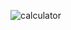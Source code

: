 ![calculator](https://github.com/mehmetalikenger/JavaScript-Calculator/assets/51053401/b3687231-441e-4ec4-8efc-69d9b7077fd0)
